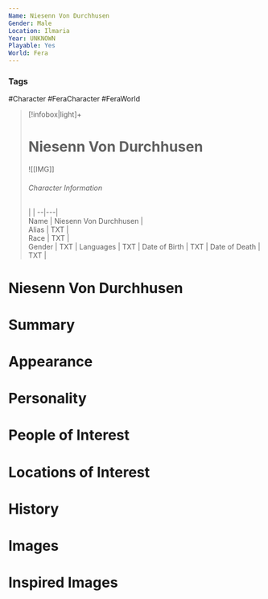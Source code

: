```yaml
---
Name: Niesenn Von Durchhusen  
Gender: Male
Location: Ilmaria
Year: UNKNOWN
Playable: Yes
World: Fera
---
```


### Tags
#Character #FeraCharacter #FeraWorld

> [!infobox|light]+  
> # Niesenn Von Durchhusen  
> ![[IMG]]  
> ###### Character Information
>  |   |
> --|---|  
> Name | Niesenn Von Durchhusen |  
> Alias | TXT |  
> Race | TXT |  
> Gender | TXT |
> Languages | TXT |
> Date of Birth | TXT |
> Date of Death | TXT |

# Niesenn Von Durchhusen

# Summary

# Appearance

# Personality

# People of Interest

# Locations of Interest

# History

# Images

# Inspired Images

